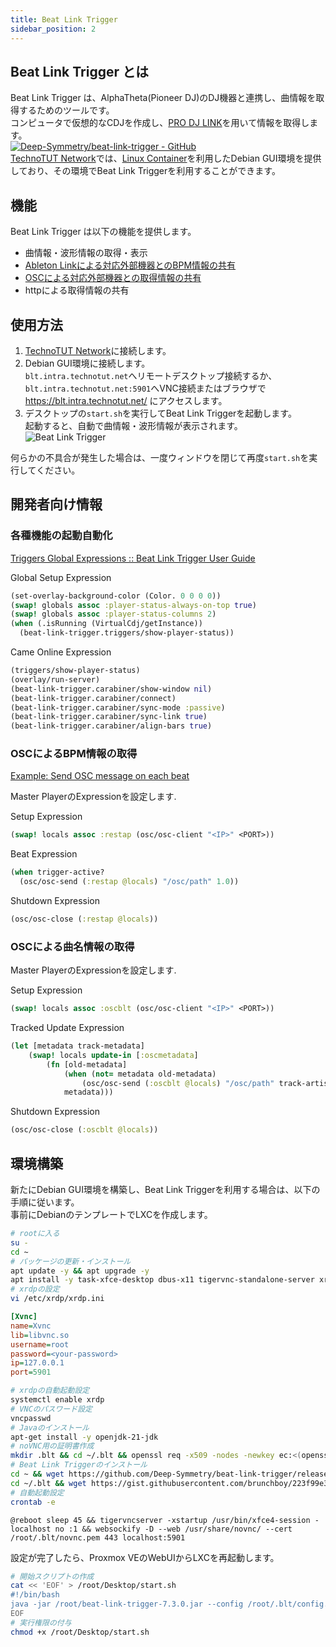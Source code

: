 ```yaml
---
title: Beat Link Trigger
sidebar_position: 2
---
```

## Beat Link Trigger とは
Beat Link Trigger は、AlphaTheta(Pioneer DJ)のDJ機器と連携し、曲情報を取得するためのツールです。  
コンピュータで仮想的なCDJを作成し、[PRO DJ LINK](/service/dj/prodjlink)を用いて情報を取得します。  
[![Deep-Symmetry/beat-link-trigger - GitHub](https://gh-card.dev/repos/Deep-Symmetry/beat-link-trigger.svg?fullname=)](https://github.com/Deep-Symmetry/beat-link-trigger)  
[TechnoTUT Network](/)では、[Linux Container](/service/virtualization)を利用したDebian GUI環境を提供しており、その環境でBeat Link Triggerを利用することができます。  

## 機能
Beat Link Trigger は以下の機能を提供します。  
- 曲情報・波形情報の取得・表示
- [Ableton Linkによる対応外部機器とのBPM情報の共有](/service/vj/abletonlink)
- [OSCによる対応外部機器との取得情報の共有](/service/vj/osc)
- httpによる取得情報の共有

## 使用方法
1. [TechnoTUT Network](/)に接続します。  
2. Debian GUI環境に接続します。  
   `blt.intra.technotut.net`へリモートデスクトップ接続するか、`blt.intra.technotut.net:5901`へVNC接続またはブラウザで https://blt.intra.technotut.net/ にアクセスします。
3. デスクトップの`start.sh`を実行してBeat Link Triggerを起動します。  
    起動すると、自動で曲情報・波形情報が表示されます。  
   ![Beat Link Trigger](/img/service/beat-link-trigger_trackinfo.jpg)

何らかの不具合が発生した場合は、一度ウィンドウを閉じて再度`start.sh`を実行してください。  

## 開発者向け情報

### 各種機能の起動自動化

[Triggers Global Expressions :: Beat Link Trigger User Guide](https://blt-guide.deepsymmetry.org/beat-link-trigger/0.6.3/Expressions_TriggerGlobal.html)

Global Setup Expression

```clojure
(set-overlay-background-color (Color. 0 0 0 0))
(swap! globals assoc :player-status-always-on-top true)
(swap! globals assoc :player-status-columns 2)
(when (.isRunning (VirtualCdj/getInstance))
  (beat-link-trigger.triggers/show-player-status))
```

Came Online Expression

```clojure
(triggers/show-player-status)
(overlay/run-server)
(beat-link-trigger.carabiner/show-window nil)  
(beat-link-trigger.carabiner/connect)  
(beat-link-trigger.carabiner/sync-mode :passive)  
(beat-link-trigger.carabiner/sync-link true)  
(beat-link-trigger.carabiner/align-bars true)
```

### OSCによるBPM情報の取得

[Example: Send OSC message on each beat](https://github.com/Deep-Symmetry/beat-link-trigger/wiki/Example:-Send-OSC-message-on-each-beat)

Master PlayerのExpressionを設定します.

Setup Expression

```clojure
(swap! locals assoc :restap (osc/osc-client "<IP>" <PORT>))
```

Beat Expression

```clojure
(when trigger-active?
  (osc/osc-send (:restap @locals) "/osc/path" 1.0))
```

Shutdown Expression

```clojure
(osc/osc-close (:restap @locals))
```

### OSCによる曲名情報の取得

Master PlayerのExpressionを設定します.

Setup Expression

```clojure
(swap! locals assoc :oscblt (osc/osc-client "<IP>" <PORT>)) 
```

Tracked Update Expression

```clojure
(let [metadata track-metadata]
	(swap! locals update-in [:oscmetadata]
		(fn [old-metadata]
			(when (not= metadata old-metadata)
				(osc/osc-send (:oscblt @locals) "/osc/path" track-artist track-title))
			metadata)))
```

Shutdown Expression

```clojure
(osc/osc-close (:oscblt @locals))
```

## 環境構築
新たにDebian GUI環境を構築し、Beat Link Triggerを利用する場合は、以下の手順に従います。  
事前にDebianのテンプレートでLXCを作成します。  
```bash  
# rootに入る
su -
cd ~
# パッケージの更新・インストール
apt update -y && apt upgrade -y
apt install -y task-xfce-desktop dbus-x11 tigervnc-standalone-server xrdp novnc python3-websockify
# xrdpの設定
vi /etc/xrdp/xrdp.ini
```
```ini
[Xvnc]
name=Xvnc
lib=libvnc.so
username=root
password=<your-password>
ip=127.0.0.1
port=5901
```
```bash
# xrdpの自動起動設定
systemctl enable xrdp
# VNCのパスワード設定
vncpasswd
# Javaのインストール
apt-get install -y openjdk-21-jdk
# noVNC用の証明書作成
mkdir .blt && cd ~/.blt && openssl req -x509 -nodes -newkey ec:<(openssl ecparam -name prime256v1) -keyout novnc.pem -out novnc.pem -days 3650 -subj "/C=JP/ST=Aichi/L=Toyohashi/O=TechnoTUT/OU=Network/CN=blt.intra.technotut.net"
# Beat Link Triggerのインストール
cd ~ && wget https://github.com/Deep-Symmetry/beat-link-trigger/releases/download/v7.3.0/beat-link-trigger-7.3.0.jar
cd ~/.blt && wget https://gist.githubusercontent.com/brunchboy/223f99e39d832e0ca94c09eab3b04134/raw/3f0cec096e09a0dbe7b5f3010cb061fdcbcd774f/overlay.html && wget https://raw.githubusercontent.com/TechnoTUT/Infrastructure/main/server/beat-link-trigger/config.blt
# 自動起動設定
crontab -e
```
```crontab
@reboot sleep 45 && tigervncserver -xstartup /usr/bin/xfce4-session -localhost no :1 && websockify -D --web /usr/share/novnc/ --cert /root/.blt/novnc.pem 443 localhost:5901
```
設定が完了したら、Proxmox VEのWebUIからLXCを再起動します。
```bash
# 開始スクリプトの作成
cat << 'EOF' > /root/Desktop/start.sh
#!/bin/bash
java -jar /root/beat-link-trigger-7.3.0.jar --config /root/.blt/config.blt
EOF
# 実行権限の付与
chmod +x /root/Desktop/start.sh
```